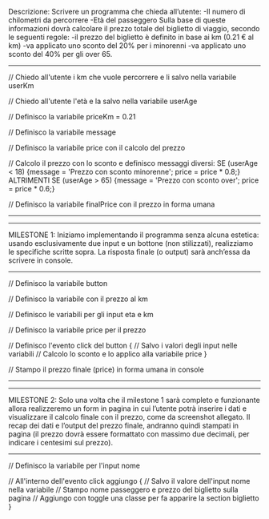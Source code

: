 Descrizione:
Scrivere un programma che chieda all’utente:
-Il numero di chilometri da percorrere
-Età del passeggero
Sulla base di queste informazioni dovrà calcolare il prezzo totale del biglietto di viaggio, secondo le seguenti regole:
-il prezzo del biglietto è definito in base ai km (0.21 € al km)
-va applicato uno sconto del 20% per i minorenni
-va applicato uno sconto del 40% per gli over 65.

-----------------

// Chiedo all'utente i km che vuole percorrere e li salvo nella variabile userKm

// Chiedo all'utente l'età e la salvo nella variabile userAge

// Definisco la variabile priceKm = 0.21

// Definisco la variabile message

// Definisco la variabile price con il calcolo del prezzo

// Calcolo il prezzo con lo sconto e definisco messaggi diversi: 
    SE (userAge < 18) {message = 'Prezzo con sconto minorenne'; price = price * 0.8;} 
    ALTRIMENTI SE (userAge > 65) {message = 'Prezzo con sconto over'; price = price * 0.6;}

// Definisco la variabile finalPrice con il prezzo in forma umana

-----------------
-----------------

MILESTONE 1:
Iniziamo implementando il programma senza alcuna estetica: usando esclusivamente due input e un bottone (non stilizzati), realizziamo le specifiche scritte sopra. La risposta finale (o output) sarà anch’essa da scrivere in console.

-----------------

// Definisco la variabile button

// Definisco la variabile con il prezzo al km

// Definisco le variabili per gli input eta e km

// Definisco la variabile price per il prezzo

// Definisco l'evento click del button {
    // Salvo i valori degli input nelle variabili
    // Calcolo lo sconto e lo applico alla variabile price
}

// Stampo il prezzo finale (price) in forma umana in console

-----------------
-----------------

MILESTONE 2:
Solo una volta che il milestone 1 sarà completo e funzionante allora realizzeremo un form in pagina in cui l’utente potrà inserire i dati e visualizzare il calcolo finale con il prezzo, come da screenshot allegato. Il recap dei dati e l’output del prezzo finale, andranno quindi stampati in pagina (il prezzo dovrà essere formattato con massimo due decimali, per indicare i centesimi sul prezzo).

-----------------

// Definisco la variabile per l'input nome 

// All'interno dell'evento click aggiungo {
    // Salvo il valore dell'input nome nella variabile
    // Stampo nome passeggero e prezzo del biglietto sulla pagina
    // Aggiungo con toggle una classe per fa apparire la section biglietto
}